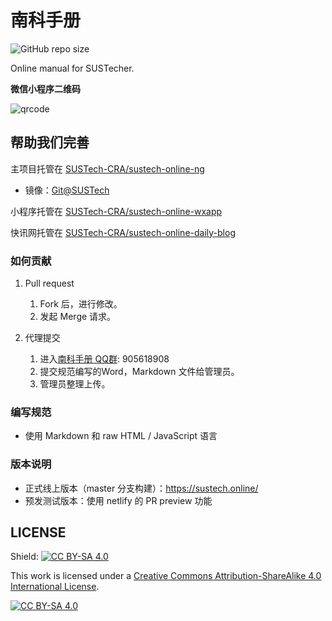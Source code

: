 # 南科手册

![GitHub repo size](https://img.shields.io/github/repo-size/SUSTech-CRA/sustech-online-ng)

Online manual for SUSTecher.

**微信小程序二维码**

![qrcode](./docs/qr-code.jpg)

## 帮助我们完善

主项目托管在 [SUSTech-CRA/sustech-online-ng](https://github.com/SUSTech-CRA/sustech-online-ng)
* 镜像：[Git@SUSTech](https://mirrors.sustech.edu.cn/git/sustech-online/sustech-online-ng)

小程序托管在 [SUSTech-CRA/sustech-online-wxapp](https://github.com/SUSTech-CRA/sustech-online-wxapp)

快讯网托管在 [SUSTech-CRA/sustech-online-daily-blog](https://github.com/SUSTech-CRA/sustech-online-daily-blog)

### 如何贡献

1. Pull request
    1. Fork 后，进行修改。
    2. 发起 Merge 请求。

2. 代理提交
    1. 进入[南科手册 QQ群](https://jq.qq.com/?_wv=1027&k=5D8EgDF): 905618908
    2. 提交规范编写的Word，Markdown 文件给管理员。
    3. 管理员整理上传。

### 编写规范

* 使用 Markdown 和 raw HTML / JavaScript 语言

### 版本说明
* 正式线上版本（master 分支构建）：https://sustech.online/
* 预发测试版本：使用 netlify 的 PR preview 功能

## LICENSE

Shield: [![CC BY-SA 4.0][cc-by-sa-shield]][cc-by-sa]

This work is licensed under a [Creative Commons Attribution-ShareAlike 4.0
International License][cc-by-sa].

[![CC BY-SA 4.0][cc-by-sa-image]][cc-by-sa]

[cc-by-sa]: http://creativecommons.org/licenses/by-sa/4.0/
[cc-by-sa-image]: https://licensebuttons.net/l/by-sa/4.0/88x31.png
[cc-by-sa-shield]: https://img.shields.io/badge/License-CC%20BY--SA%204.0-lightgrey.svg

